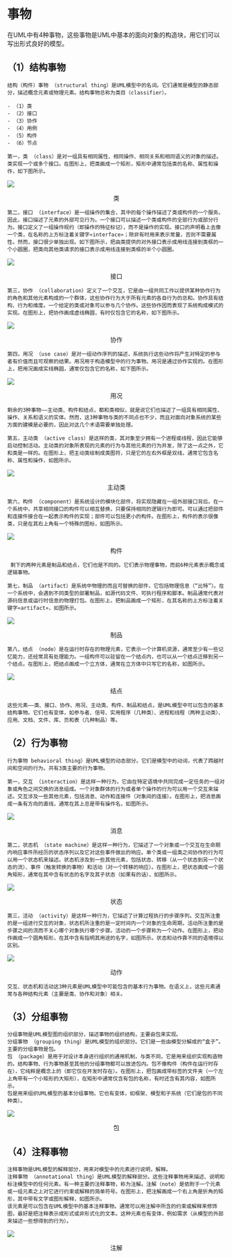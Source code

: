 # 事物

在UML中有4种事物，这些事物是UML中基本的面向对象的构造块，用它们可以写出形式良好的模型。



## （1）结构事物

```
结构（构件）事物 （structural thing）是UML模型中的名词。它们通常是模型的静态部分，描述概念元素或物理元素。结构事物总称为类目（classifier）。

- （1）类
- （2）接口
- （3）协作
- （4）用例
- （5）构件
- （6）节点
```

```
第一，类 （class）是对一组具有相同属性、相同操作、相同关系和相同语义的对象的描述。类实现一个或多个接口。在图形上，把类画成一个矩形，矩形中通常包括类的名称、属性和操作，如下图所示。
```



![](https://cdn.jsdelivr.net/gh/ZanderZhao/img20/file/20200117210943.png)

<center>类</center>

```
第二，接口 （interface）是一组操作的集合，其中的每个操作描述了类或构件的一个服务。因此，接口描述了元素的外部可见行为。一个接口可以描述一个类或构件的全部行为或部分行为。接口定义了一组操作规约（即操作的特征标记），而不是操作的实现。接口的声明看上去像一个类，在名称的上方标注着关键字«interface»；除非有时用来表示常量，否则不需要属性。然而，接口很少单独出现。如下图所示，把由类提供的对外接口表示成用线连接到类框的一个小圆圈，把类向其他类请求的接口表示成用线连接到类框的半个小圆圈。
```

![](https://cdn.jsdelivr.net/gh/ZanderZhao/img20/file/20200117210944.png)

<center>接口</center>

```
第三，协作 （collaboration）定义了一个交互，它是由一组共同工作以提供某种协作行为的角色和其他元素构成的一个群体，这些协作行为大于所有元素的各自行为的总和。协作具有结构、行为和维度。一个给定的类或对象可以参与几个协作。这些协作因而表现了系统构成模式的实现。在图形上，把协作画成虚线椭圆，有时仅包含它的名称，如下图所示。
```

![](https://cdn.jsdelivr.net/gh/ZanderZhao/img20/file/20200117210945.png)

<center>协作</center>

```
第四，用况 （use case）是对一组动作序列的描述，系统执行这些动作将产生对特定的参与者有价值而且可观察的结果。用况用于构造模型中的行为事物。用况是通过协作实现的。在图形上，把用况画成实线椭圆，通常仅包含它的名称，如下图所示。
```

![](https://cdn.jsdelivr.net/gh/ZanderZhao/img20/file/20200117210946.png)

<center>用况</center>

```
剩余的3种事物——主动类、构件和结点，都和类相似，就是说它们也描述了一组具有相同属性、操作、关系和语义的实体。然而，这3种事物与类的不同点也不少，而且对面向对象系统的某些方面的建模是必要的，因此对这几个术语需要单独处理。
```



```
第五，主动类 （active class）是这样的类，其对象至少拥有一个进程或线程，因此它能够启动控制活动。主动类的对象所表现的元素的行为与其他元素的行为并发，除了这一点之外，它和类是一样的。在图形上，把主动类绘制成类图符，只是它的左右外框是双线，通常它包含名称、属性和操作，如图所示。
```

![](https://cdn.jsdelivr.net/gh/ZanderZhao/img20/file/20200117210947.png)

<center>主动类</center>



```
第六，构件 （component）是系统设计的模块化部件，将实现隐藏在一组外部接口背后。在一个系统中，共享相同接口的构件可以相互替换，只要保持相同的逻辑行为即可。可以通过把部件和连接件接合在一起表示构件的实现；部件可以包括更小的构件。在图形上，构件的表示很像类，只是在其右上角有一个特殊的图标，如图所示。
```



![](https://cdn.jsdelivr.net/gh/ZanderZhao/img20/file/20200117210948.png)

<center>构件</center>

```
 剩下的两种元素是制品和结点，它们也是不同的。它们表示物理事物，而前6种元素表示概念或逻辑事物。
```



```
第七，制品 （artifact）是系统中物理的而且可替换的部件，它包括物理信息（“比特”）。在一个系统中，会遇到不同类型的部署制品，如源代码文件、可执行程序和脚本。制品通常代表对源码信息或运行时信息的物理打包。在图形上，把制品画成一个矩形，在其名称的上方标注着关键字«artifact»，如图所示。
```

![](https://cdn.jsdelivr.net/gh/ZanderZhao/img20/file/20200117210949.png)

<center>制品</center>

```
第八，结点 （node）是在运行时存在的物理元素，它表示一个计算机资源，通常至少有一些记忆能力，还经常具有处理能力。一组构件可以驻留在一个结点内，也可以从一个结点迁移到另一个结点。在图形上，把结点画成一个立方体，通常在立方体中只写它的名称，如图所示。
```

![](https://cdn.jsdelivr.net/gh/ZanderZhao/img20/file/20200117210950.png)

<center>结点</center>



 ```
这些元素——类、接口、协作、用况、主动类、构件、制品和结点，是UML模型中可以包含的基本结构事物。它们也有变体，如参与者、信号、实用程序（几种类）、进程和线程（两种主动类）、应用、文档、文件、库、页和表（几种制品）等。
 ```







## （2）行为事物

```
行为事物 behavioral thing）是UML模型的动态部分。它们是模型中的动词，代表了跨越时间和空间的行为。共有3类主要的行为事物。

第一，交互 （interaction）是这样一种行为，它由在特定语境中共同完成一定任务的一组对象或角色之间交换的消息组成。一个对象群体的行为或者单个操作的行为可以用一个交互来描述。交互涉及一些其他元素，包括消息、动作和连接件（对象间的连接）。在图形上，把消息画成一条有方向的直线，通常在其上总是带有操作名，如图所示。
```

![](https://cdn.jsdelivr.net/gh/ZanderZhao/img20/file/20200117210951.png)

<center>消息</center>

```
第二，状态机 （state machine）是这样一种行为，它描述了一个对象或一个交互在生命期内响应事件所经历的状态序列以及它对这些事件做出的响应。单个类或一组类之间协作的行为可以用一个状态机来描述。状态机涉及到一些其他元素，包括状态、转移（从一个状态到另一个状态的流）、事件（触发转换的事物）和活动（对一个转移的响应）。在图形上，把状态画成一个圆角矩形，通常在其中含有状态的名字及其子状态（如果有的话），如图所示。
```

![](https://cdn.jsdelivr.net/gh/ZanderZhao/img20/file/20200117210952.png)

<center>状态</center>

```
第三，活动 （activity）是这样一种行为，它描述了计算过程执行的步骤序列。交互所注重的是一组进行交互的对象，状态机所注重的是一定时间内一个对象的生命周期，活动所注重的是步骤之间的流而不关心哪个对象执行哪个步骤。活动的一个步骤称为一个动作。在图形上，把动作画成一个圆角矩形，在其中含有指明其用途的名字，如图所示。状态和动作靠不同的语境得以区别。
```

![](https://cdn.jsdelivr.net/gh/ZanderZhao/img20/file/20200117210953.png)



<center>动作</center>

```
交互、状态机和活动这3种元素是UML模型中可能包含的基本行为事物。在语义上，这些元素通常与各种结构元素（主要是类、协作和对象）相关。
```







## （3）分组事物

```
分组事物是UML模型图的组织部分，描述事物的组织结构，主要由包来实现。
分组事物 （grouping thing）是UML模型的组织部分。它们是一些由模型分解成的“盒子”。主要的分组事物是包。
包 （package）是用于对设计本身进行组织的通用机制，与类不同，它是用来组织实现构造物的。结构事物、行为事物甚至其他的分组事物都可以放进包内。包不像构件（构件在运行时存在），它纯粹是概念上的（即它仅在开发时存在）。在图形上，把包画成带标签的文件夹（一个左上角带有一个小矩形的大矩形），在矩形中通常仅含有包的名称，有时还含有其内容，如图所示。
包是用来组织UML模型的基本分组事物。它也有变体，如框架、模型和子系统（它们是包的不同种类）。
```

![](https://cdn.jsdelivr.net/gh/ZanderZhao/img20/file/20200117210954.png)

<center>包</center>







## （4）注释事物

```
注释事物是UML模型的解释部分，用来对模型中的元素进行说明，解释。
注释事物 （annotational thing）是UML模型的解释部分。这些注释事物用来描述、说明和标注模型中的任何元素。有一种主要的注释事物，称为注解。注解（note）是依附于一个元素或一组元素之上对它进行约束或解释的简单符号。在图形上，把注解画成一个右上角是折角的矩形，其中带有文字或图形解释，如图所示。
该元素是可以包含在UML模型中的基本注释事物。通常可以用注解中所含的约束或解释来修饰图，最好是把注释表示成形式或非形式化的文本。这种元素也有变体，例如需求（从模型的外部来描述一些想得到的行为）。
```

![](https://cdn.jsdelivr.net/gh/ZanderZhao/img20/file/20200117210955.png)

<center>注解</center>













